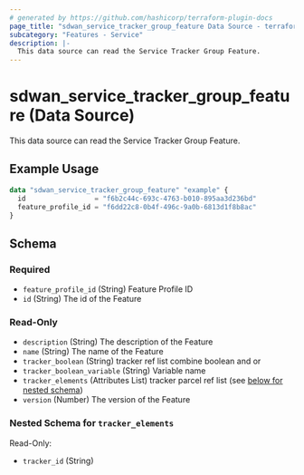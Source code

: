 ```yaml
---
# generated by https://github.com/hashicorp/terraform-plugin-docs
page_title: "sdwan_service_tracker_group_feature Data Source - terraform-provider-sdwan"
subcategory: "Features - Service"
description: |-
  This data source can read the Service Tracker Group Feature.
---
```


# sdwan_service_tracker_group_feature (Data Source)

This data source can read the Service Tracker Group Feature.

## Example Usage

```terraform
data "sdwan_service_tracker_group_feature" "example" {
  id                 = "f6b2c44c-693c-4763-b010-895aa3d236bd"
  feature_profile_id = "f6dd22c8-0b4f-496c-9a0b-6813d1f8b8ac"
}
```

<!-- schema generated by tfplugindocs -->
## Schema

### Required

- `feature_profile_id` (String) Feature Profile ID
- `id` (String) The id of the Feature

### Read-Only

- `description` (String) The description of the Feature
- `name` (String) The name of the Feature
- `tracker_boolean` (String) tracker ref list combine boolean and or
- `tracker_boolean_variable` (String) Variable name
- `tracker_elements` (Attributes List) tracker parcel ref list (see [below for nested schema](#nestedatt--tracker_elements))
- `version` (Number) The version of the Feature

<a id="nestedatt--tracker_elements"></a>
### Nested Schema for `tracker_elements`

Read-Only:

- `tracker_id` (String)
